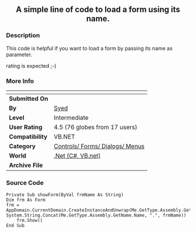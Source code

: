 ﻿<div align="center">

## A simple line of code to load a form using its name\.


</div>

### Description

This code is helpful if you want to load a form by passing its name as parameter.

rating is expected ;-)
 
### More Info
 


<span>             |<span>
---                |---
**Submitted On**   |
**By**             |[Syed](https://github.com/Planet-Source-Code/PSCIndex/blob/master/ByAuthor/syed.md)
**Level**          |Intermediate
**User Rating**    |4.5 (76 globes from 17 users)
**Compatibility**  |VB\.NET
**Category**       |[Controls/ Forms/ Dialogs/ Menus](https://github.com/Planet-Source-Code/PSCIndex/blob/master/ByCategory/controls-forms-dialogs-menus__10-3.md)
**World**          |[\.Net \(C\#, VB\.net\)](https://github.com/Planet-Source-Code/PSCIndex/blob/master/ByWorld/net-c-vb-net.md)
**Archive File**   |[](https://github.com/Planet-Source-Code/syed-a-simple-line-of-code-to-load-a-form-using-its-name__10-640/archive/master.zip)





### Source Code

```
Private Sub showForm(ByVal frmName As String)
Dim frm As Form
frm = AppDomain.CurrentDomain.CreateInstanceAndUnwrap(Me.GetType.Assembly.GetName.Name, System.String.Concat(Me.GetType.Assembly.GetName.Name, ".", frmName))
    frm.Show()
End Sub
```

